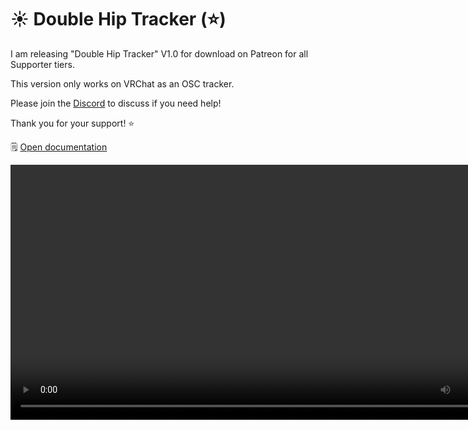 ﻿# ☀️ Double Hip Tracker (⭐)

I am releasing "Double Hip Tracker" V1.0 for download on Patreon for all Supporter tiers.

This version only works on VRChat as an OSC tracker.

Please join the [Discord](/docs/other/discord) to discuss if you need help!

Thank you for your support! ⭐

🗒️ [Open documentation](/docs/products/double-hip-tracker)

<video controls width="816">
    <source src={'https://downscale.srv.hai-vr.dev/assets/docs/doublehip-demo-f.mp4' ?? require('/docs/products/double-hip-tracker/img/doublehip-demo-f.mp4').default}/>
</video>
